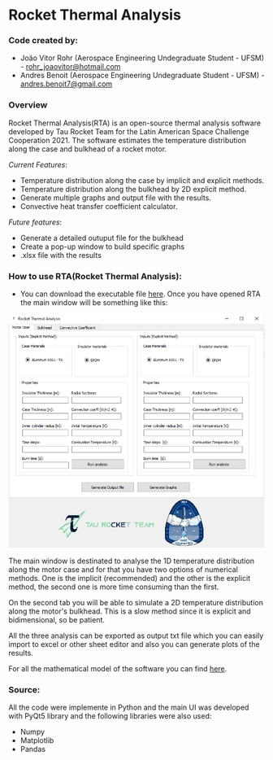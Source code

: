# Rocket Thermal Analysis
### Code created by:
* João Vitor Rohr (Aerospace Engineering Undegraduate Student - UFSM) - rohr_joaovitor@hotmail.com
* Andres Benoit (Aerospace Engineering Undegraduate Student - UFSM) - andres.benoit7@gmail.com

### Overview
Rocket Thermal Analysis(RTA) is an open-source thermal analysis software developed by Tau Rocket Team for the Latin American Space Challenge Cooperation 2021. The software estimates the temperature distribution along the case and bulkhead of a rocket motor.

*Current Features*:
- Temperature distribution along the case by implicit and explicit methods.
- Temperature distribution along the bulkhead by 2D explicit method.
- Generate multiple graphs and output file with the results.
- Convective heat transfer coefficient calculator.

*Future features*:
- Generate a detailed outuput file for the bulkhead
- Create a pop-up window to build specific graphs
- .xlsx file with the results

### How to use RTA(Rocket Thermal Analysis):
* You can download the executable file [here](https://drive.google.com/file/d/1qHwhARq-330akTIG7l6z-7JiFtZTnFGc/view?usp=sharing).
Once you have opened RTA the main window will be something like this:

![alt text](https://github.com/Andres2704/rocketthermalanalysis/blob/master/images/main.PNG)

The main window is destinated to analyse the 1D temperature distribution along the motor case and for that you have two options of numerical methods. One is the implicit (recommended) and the other is the explicit method, the second one is more time consuming than the first. 

On the second tab you will be able to simulate a 2D temperature distribution along the motor's bulkhead. This is a slow method since it is explicit and bidimensional, so be patient.

All the three analysis can be exported as output txt file which you can easily import to excel or other sheet editor and also you can generate plots of the results. 

For all the mathematical model of the software you can find [here](https://github.com/Andres2704/rocketthermalanalysis/blob/master/Thermal_Analysis_software.pdf).

### Source:

All the code were implemente in Python and the main UI was developed with PyQt5 library and the following libraries were also used:
* Numpy
* Matplotlib
* Pandas
